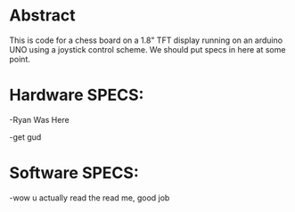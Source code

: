 # Abstract
This is code for a chess board on a 1.8" TFT display running on an arduino UNO using a joystick control scheme.
 We should put specs in here at some point.

# Hardware SPECS:

-Ryan Was Here

-get gud

# Software SPECS:

-wow u actually read the read me, good job
